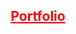 <h2 align="center" style="color:red;">
<a target="_blank" style="color:red;" href="https://omerozturk.epizy.com/">
Portfolio
</a>
</h2>